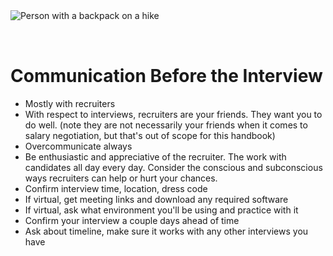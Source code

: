 <img style="margin: 0 auto; max-width:17rem; margin-bottom: 2rem" alt="Person with a backpack on a hike" src="/before.svg" />

# Communication Before the Interview

- Mostly with recruiters
- With respect to interviews, recruiters are your friends. They want you to do well. (note they are not necessarily your friends when it comes to salary negotiation, but that's out of scope for this handbook)
- Overcommunicate always
- Be enthusiastic and appreciative of the recruiter. The work with candidates all day every day. Consider the conscious and subconscious ways recruiters can help or hurt your chances.
- Confirm interview time, location, dress code
- If virtual, get meeting links and download any required software
- If virtual, ask what environment you'll be using and practice with it
- Confirm your interview a couple days ahead of time
- Ask about timeline, make sure it works with any other interviews you have
